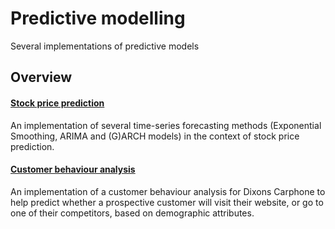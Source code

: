 # Predictive modelling

Several implementations of predictive models

## Overview

#### [Stock price prediction](/stock_price_prediction/readme.md)
An implementation of several time-series forecasting methods (Exponential Smoothing, ARIMA and (G)ARCH models) in the context of stock price prediction.
  
#### [Customer behaviour analysis](/customer-behaviour-analysis/readme.md)
An implementation of a customer behaviour analysis for Dixons Carphone to help predict whether a prospective customer will visit their website, or go to one of their competitors, based on demographic attributes.
